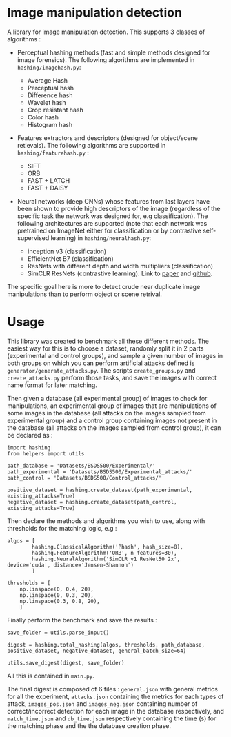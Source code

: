 # Image manipulation detection

A library for image manipulation detection. This supports 3 classes of algorithms :

- Perceptual hashing methods (fast and simple methods designed for image forensics). The following algorithms are implemented in `hashing/imagehash.py`:
    - Average Hash
    - Perceptual hash
    - Difference hash
    - Wavelet hash
    - Crop resistant hash
    - Color hash
    - Histogram hash


- Features extractors and descriptors (designed for object/scene retievals). The following algorithms are supported in `hashing/featurehash.py` :
    - SIFT
    - ORB
    - FAST + LATCH
    - FAST + DAISY


- Neural networks (deep CNNs) whose features from last layers have been shown to provide high descriptors of the image (regardless of the specific task the network was designed for, e.g classification). The following architectures are supported (note that each network was pretrained on ImageNet either for classification or by contrastive self-supervised learning) in `hashing/neuralhash.py`:
    - inception v3 (classification)
    - EfficientNet B7 (classification)
    - ResNets with different depth and width multipliers (classification)
    - SimCLR ResNets (contrastive learning). Link to [paper](https://arxiv.org/abs/2002.05709) and [github](https://github.com/google-research/simclr).

The specific goal here is more to detect crude near duplicate image manipulations than to perform object or scene retrival.

# Usage

This library was created to benchmark all these different methods. The easiest way for this is to choose a dataset, randomly split it in 2 parts (experimental and control groups), and sample a given number of images in both groups on which you can perform artificial attacks defined is `generator/generate_attacks.py`. The scripts `create_groups.py` and `create_attacks.py` perform those tasks, and save the images with correct name format for later matching.

Then given a database (all experimental group) of images to check for manipulations, an experimental group of images that are manipulations of some images in the database (all attacks on the images sampled from experimental group) and a control group containing images not present in the database (all attacks on the images sampled from control group), it can be declared as :

```
import hashing 
from helpers import utils

path_database = 'Datasets/BSDS500/Experimental/'
path_experimental = 'Datasets/BSDS500/Experimental_attacks/'
path_control = 'Datasets/BSDS500/Control_attacks/'

positive_dataset = hashing.create_dataset(path_experimental, existing_attacks=True)
negative_dataset = hashing.create_dataset(path_control, existing_attacks=True)
```

Then declare the methods and algorithms you wish to use, along with thresholds for the matching logic, e.g :

```
algos = [
        hashing.ClassicalAlgorithm('Phash', hash_size=8),
        hashing.FeatureAlgorithm('ORB', n_features=30),
        hashing.NeuralAlgorithm('SimCLR v1 ResNet50 2x', device='cuda', distance='Jensen-Shannon')
        ]

thresholds = [
    np.linspace(0, 0.4, 20),
    np.linspace(0, 0.3, 20),
    np.linspace(0.3, 0.8, 20),
    ]
```

Finally perform the benchmark and save the results :

```
save_folder = utils.parse_input()

digest = hashing.total_hashing(algos, thresholds, path_database, positive_dataset, negative_dataset, general_batch_size=64)
                               
utils.save_digest(digest, save_folder)
```

All this is contained in `main.py`.

The final digest is composed of 6 files : `general.json` with general metrics for all the experiment, `attacks.json` containing the metrics for each types of attack, `images_pos.json` and `images_neg.json` containing number of correct/incorrect detection for each image in the database respectively, and `match_time.json` and `db_time.json` respectively containing the time (s) for the matching phase and the the database creation phase.